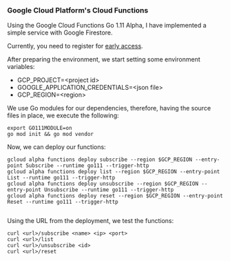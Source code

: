 ### Google Cloud Platform's Cloud Functions

Using the Google Cloud Functions Go 1.11 Alpha, I have implemented a simple service with Google Firestore.

Currently, you need to register for [early access](https://docs.google.com/forms/d/e/1FAIpQLSfJ08R2z7FumQyYGGuTyK4x5M-6ch7WmJ_3uWYI5SdZUb5SBw/viewform).

After preparing the environment, we start setting some environment variables:

* GCP_PROJECT=\<project id>
* GOOGLE_APPLICATION_CREDENTIALS=\<json file>
* GCP_REGION=\<region>

We use Go modules for our dependencies, therefore, 
having the source files in place, we execute the following:

```
export GO111MODULE=on
go mod init && go mod vendor
```

Now, we can deploy our functions:

```
gcloud alpha functions deploy subscribe --region $GCP_REGION --entry-point Subscribe --runtime go111 --trigger-http
gcloud alpha functions deploy list --region $GCP_REGION --entry-point List --runtime go111 --trigger-http
gcloud alpha functions deploy unsubscribe --region $GCP_REGION --entry-point Unsubscribe --runtime go111 --trigger-http
gcloud alpha functions deploy reset --region $GCP_REGION --entry-point Reset --runtime go111 --trigger-http


```

Using the URL from the deployment, we test the functions:


```
curl <url>/subscribe <name> <ip> <port>
curl <url>/list
curl <url>/unsubscribe <id>
curl <url>/reset
```
